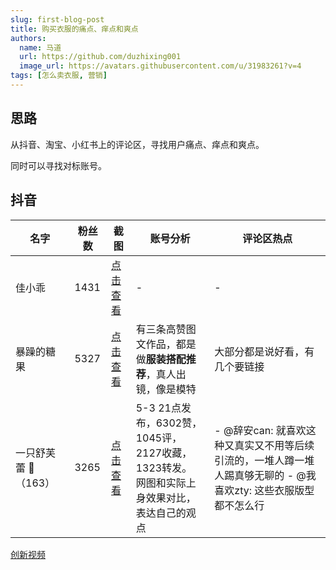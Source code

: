 ```yaml
---
slug: first-blog-post
title: 购买衣服的痛点、痒点和爽点
authors:
  name: 马道
  url: https://github.com/duzhixing001
  image_url: https://avatars.githubusercontent.com/u/31983261?v=4
tags: [怎么卖衣服, 营销]
---
```


## 思路

从抖音、淘宝、小红书上的评论区，寻找用户痛点、痒点和爽点。

同时可以寻找对标账号。

## 抖音

| 名字 | 粉丝数 | 截图 | 账号分析 | 评论区热点 |
| - | - | - | -| -|
| 佳小乖 | 1431 | [点击查看](https://v.douyin.com/i2DoRmKL) | -| - |
| 暴躁的糖果 | 5327 | [点击查看](https://www.douyin.com/note/7366506081754893587) | 有三条高赞图文作品，都是做**服装搭配推荐**，真人出镜，像是模特 | 大部分都是说好看，有几个要链接 |
| 一只舒芙蕾 🍞（163）|  3265 | [点击查看](https://v.douyin.com/i2DEkCso)  |5-3 21点发布，6302赞，1045评，2127收藏，1323转发。<br /> 网图和实际上身效果对比，表达自己的观点 | - @辞安can: 就喜欢这种又真实又不用等后续引流的，一堆人蹲一堆人踢真够无聊的 - @我喜欢zty: 这些衣服版型都不怎么行

[创新视频](https://v.douyin.com/i2UdPS2L)
